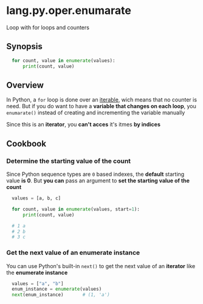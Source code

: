# lang.py.oper.enumarate

Loop with for loops and counters

## Synopsis

```py
  for count, value in enumerate(values):
      print(count, value)
```

## Overview

In Python, a `for` loop is done over an [iterable](./p7q9.md), wich means that no
counter is need. But if you do want to have a **variable that changes on each
loop**, you `enumarate()` instead of creating and incrementing the variable
manually

Since this is an **iterator**, you **can't acces** it's itmes **by indices**

## Cookbook

### Determine the starting value of the count

Since Python sequence types are `0` based indexes, the **default** starting value
**is 0**. But **you can** pass an argument to **set the starting value of the count**

```py
  values = [a, b, c]

  for count, value in enumerate(values, start=1):
      print(count, value)

  # 1 a
  # 2 b
  # 3 c
```

### Get the next value of an enumerate instance

You can use Python's built-in `next()` to get the next value of an **iterator**
like the **enumerate instance**

```py
  values = ["a", "b"]
  enum_instance = enumerate(values)
  next(enum_instance)       # (1, 'a')
```
